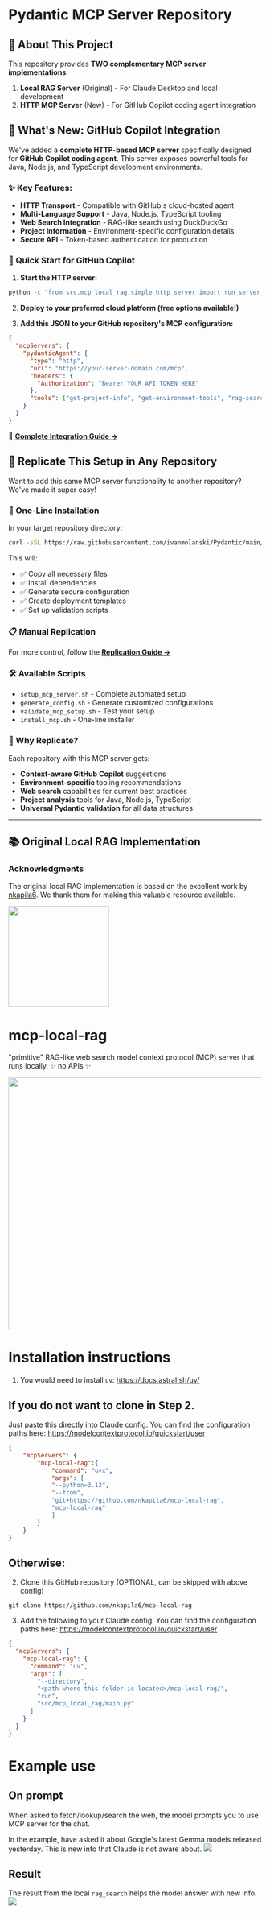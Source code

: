 # Pydantic MCP Server Repository

## 🌟 About This Project

This repository provides **TWO complementary MCP server implementations**:

1. **Local RAG Server** (Original) - For Claude Desktop and local development
2. **HTTP MCP Server** (New) - For GitHub Copilot coding agent integration

## 🎯 What's New: GitHub Copilot Integration

We've added a **complete HTTP-based MCP server** specifically designed for **GitHub Copilot coding agent**. This server exposes powerful tools for Java, Node.js, and TypeScript development environments.

### ✨ Key Features:
- **HTTP Transport** - Compatible with GitHub's cloud-hosted agent
- **Multi-Language Support** - Java, Node.js, TypeScript tooling
- **Web Search Integration** - RAG-like search using DuckDuckGo
- **Project Information** - Environment-specific configuration details
- **Secure API** - Token-based authentication for production

### 🚀 Quick Start for GitHub Copilot

1. **Start the HTTP server:**
```bash
python -c "from src.mcp_local_rag.simple_http_server import run_server; run_server()"
```

2. **Deploy to your preferred cloud platform (free options available!)**

3. **Add this JSON to your GitHub repository's MCP configuration:**
```json
{
  "mcpServers": {
    "pydanticAgent": {
      "type": "http",
      "url": "https://your-server-domain.com/mcp",
      "headers": {
        "Authorization": "Bearer YOUR_API_TOKEN_HERE"
      },
      "tools": ["get-project-info", "get-environment-tools", "rag-search"]
    }
  }
}
```

📖 **[Complete Integration Guide →](HTTP_MCP_INTEGRATION.md)**

## 🔄 Replicate This Setup in Any Repository

Want to add this same MCP server functionality to another repository? We've made it super easy!

### 🚀 One-Line Installation

In your target repository directory:

```bash
curl -sSL https://raw.githubusercontent.com/ivanmolanski/Pydantic/main/install_mcp.sh | bash
```

This will:
- ✅ Copy all necessary files
- ✅ Install dependencies
- ✅ Generate secure configuration
- ✅ Create deployment templates
- ✅ Set up validation scripts

### 📋 Manual Replication

For more control, follow the **[Replication Guide →](REPLICATION_GUIDE.md)**

### 🛠 Available Scripts

- `setup_mcp_server.sh` - Complete automated setup
- `generate_config.sh` - Generate customized configurations
- `validate_mcp_setup.sh` - Test your setup
- `install_mcp.sh` - One-line installer

### 🌟 Why Replicate?

Each repository with this MCP server gets:
- **Context-aware GitHub Copilot** suggestions
- **Environment-specific** tooling recommendations  
- **Web search** capabilities for current best practices
- **Project analysis** tools for Java, Node.js, TypeScript
- **Universal Pydantic validation** for all data structures

---

## 📚 Original Local RAG Implementation

### Acknowledgments
The original local RAG implementation is based on the excellent work by [nkapila6](https://github.com/nkapila6/mcp-local-rag). We thank them for making this valuable resource available.

<img src='images/rag.jpeg' width='200' height='200'>

# mcp-local-rag
"primitive" RAG-like web search model context protocol (MCP) server that runs locally. ✨ no APIs ✨ 

<img src='images/flowchart.png' width='1000' height='500'>

# Installation instructions
1. You would need to install ```uv```: https://docs.astral.sh/uv/

## If you do not want to clone in Step 2.
Just paste this directly into Claude config. You can find the configuration paths here: https://modelcontextprotocol.io/quickstart/user
```json
{
    "mcpServers": {
        "mcp-local-rag":{
            "command": "uvx",
            "args": [
            "--python=3.13",
            "--from",
            "git+https://github.com/nkapila6/mcp-local-rag",
            "mcp-local-rag"
            ]
        }
    }
}
```

## Otherwise:
2. Clone this GitHub repository (OPTIONAL, can be skipped with above config)
```terminal
git clone https://github.com/nkapila6/mcp-local-rag
```

3. Add the following to your Claude config. You can find the configuration paths here: https://modelcontextprotocol.io/quickstart/user
```json
{
  "mcpServers": {
    "mcp-local-rag": {
      "command": "uv",
      "args": [
        "--directory",
        "<path where this folder is located>/mcp-local-rag/",
        "run",
        "src/mcp_local_rag/main.py"
      ]
    }
  }
}
```
# Example use

## On prompt
When asked to fetch/lookup/search the web, the model prompts you to use MCP server for the chat.

In the example, have asked it about Google's latest Gemma models released yesterday. This is new info that Claude is not aware about.
<img src='images/mcp_prompted.png'>

## Result
The result from the local `rag_search` helps the model answer with new info.
<img src='images/mcp_result.png'>

